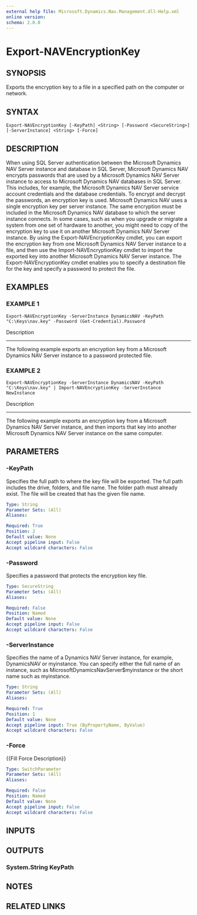 ```yaml
---
external help file: Microsoft.Dynamics.Nav.Management.dll-Help.xml
online version: 
schema: 2.0.0
---
```


# Export-NAVEncryptionKey

## SYNOPSIS
Exports the encryption key to a file in a specified path on the computer or network.

## SYNTAX

```
Export-NAVEncryptionKey [-KeyPath] <String> [-Password <SecureString>] [-ServerInstance] <String> [-Force]
```

## DESCRIPTION
When using SQL Server authentication between the Microsoft Dynamics NAV Server instance and database in SQL Server, Microsoft Dynamics NAV encrypts passwords that are used by a Microsoft Dynamics NAV Server instance to access to Microsoft Dynamics NAV databases in SQL Server.
This includes, for example, the Microsoft Dynamics NAV Server service account credentials and the database credentials.
To encrypt and decrypt the passwords, an encryption key is used.
Microsoft Dynamics NAV uses a single encryption key per server instance.
The same encryption must be included in the Microsoft Dynamics NAV database to which the server instance connects.
In some cases, such as when you upgrade or migrate a system from one set of hardware to another, you might need to copy of the encryption key to use it on another Microsoft Dynamics NAV Server instance.
By using the Export-NAVEncryptionKey cmdlet, you can export the encryption key from one Microsoft Dynamics NAV Server instance to a file, and then use the Import-NAVEncryptionKey cmdlet to import the exported key into another Microsoft Dynamics NAV Server instance.
The Export-NAVEncryptionKey cmdlet enables you to specify a destination file for the key and specify a password to protect the file.

## EXAMPLES

### EXAMPLE 1
```
Export-NAVEncryptionKey -ServerInstance DynamicsNAV -KeyPath "C:\Keys\nav.key" -Password (Get-Credential).Password
```

Description

-----------

The following example exports an encryption key from a Microsoft Dynamics NAV Server instance to a password protected file.

### EXAMPLE 2
```
Export-NAVEncryptionKey -ServerInstance DynamicsNAV -KeyPath "C:\Keys\nav.key" | Import-NAVEncryptionKey -ServerInstance NewInstance
```

Description

-----------

The following example exports an encryption key from a Microsoft Dynamics NAV Server instance, and then imports that key into another Microsoft Dynamics NAV Server instance on the same computer.

## PARAMETERS

### -KeyPath
Specifies the full path to where the key file will be exported.
The full path includes the drive, folders, and file name.
The folder path must already exist.
The file will be created that has the given file name.

```yaml
Type: String
Parameter Sets: (All)
Aliases: 

Required: True
Position: 2
Default value: None
Accept pipeline input: False
Accept wildcard characters: False
```

### -Password
Specifies a password that protects the encryption key file.

```yaml
Type: SecureString
Parameter Sets: (All)
Aliases: 

Required: False
Position: Named
Default value: None
Accept pipeline input: False
Accept wildcard characters: False
```

### -ServerInstance
Specifies the name of a Dynamics NAV Server instance, for example, DynamicsNAV or myinstance.
You can specify either the full name of an instance, such as MicrosoftDynamicsNavServer$myinstance or the short name such as myinstance.

```yaml
Type: String
Parameter Sets: (All)
Aliases: 

Required: True
Position: 1
Default value: None
Accept pipeline input: True (ByPropertyName, ByValue)
Accept wildcard characters: False
```

### -Force
{{Fill Force Description}}

```yaml
Type: SwitchParameter
Parameter Sets: (All)
Aliases: 

Required: False
Position: Named
Default value: None
Accept pipeline input: False
Accept wildcard characters: False
```

## INPUTS

## OUTPUTS

### System.String KeyPath

## NOTES
## RELATED LINKS

